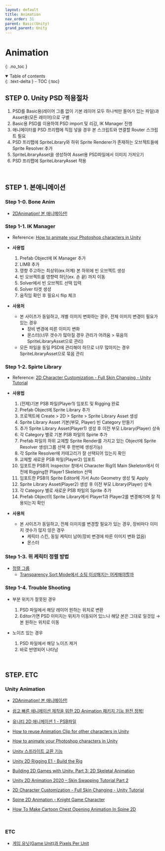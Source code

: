 ```yaml
---
layout: default
title: Animation
nav_order: 31
parent: Basic(Unity)
grand_parent: Unity
---
```


# Animation

{: .no_toc }

<details open markdown="block">
  <summary>
    Table of contents
  </summary>
  {: .text-delta }
- TOC
{:toc}
</details>

<!------------------------------------ STEP ------------------------------------>

## STEP 0. Unity PSD 적용절차

1. PSD를 Basic용(레이어 그룹 없이 기본 레이어 모두 하나씩만 들어가 있는 파일)과 Asset용(모든 레이어)으로 구별
2. Basic용 PSD를 이용하여 PSD import 및 리깅, IK Manager 진행
3. 애니메이터를 PSD 프리팹에 직접 넣을 경우 본 스크립트와 연결할 Router 스크립트 필요
4. PSD 프리팹에 SpriteLibrary와 하위 Sprite Renderer가 존재하는 오브젝트들에 Sprite Resolver 추가
5. SpriteLibraryAsset을 생성하여 Asset용 PSD파일에서 이미지 가져오기
6. PSD 프리팹에 SpriteLibraryAsset 적용

<br>

## STEP 1. 본애니메이션

### Step 1-0. Bone Anim
* [2DAnimation! 본 애니메이션!](https://www.youtube.com/watch?v=BSYwMXcQ2ak)

### Step 1-1. IK Manager
* Reference: [How to animate your Photoshop characters in Unity](https://www.youtube.com/watch?v=vLDK0eHwsho)
* **사용법**
  1. Prefab Object에 IK Manager 추가
  2. LIMB 추가
  3. 영향 주고하는 최상위(ex.어께) 본 하위에 빈 오브젝트 생성
  4. 빈 오브젝트를 영향력 하단(ex. 손 끝) 까지 이동
  5. Solver에서 빈 오브젝트 선택 입력
  6. Solver 타겟 생성
  7. 움직임 확인 후 필요시 flip 체크

* **사용처**
  * 본 사이즈가 동일하고, 개별 이미지 변화하는 경우, 전체 이미지 변경이 필요가 있는 경우
    - 장비 변경에 따른 이미지 변화
    - 몬스터(너무 갯수가 많아질 경우 관리가 어려움 > 묶음의 SpriteLibraryAsset으로 관리)
  * 모든 파일을 동일 PSD에 관리해야 하므로 너무 많아지는 경우 SpriteLibraryAsset으로 묶음 관리

### Step 1-2. Spirte Library 
* Reference: [2D Character Customization - Full Skin Changing - Unity Tutorial](https://www.youtube.com/watch?v=ZgCB4tifQ_c&list=RDCMUCLWdeb3R2U_htIdI3RqT5YA&index=2)
* **사용법**
  1. (전제)기본 PSB 파일(Player1) 임포트 및 Rigging 완료
  2. Prefab Object에 Sprite Library 추가
  3. 프로젝트에 Create > 2D > Sprite > Sprite Library Asset 생성
  4. Sprite Library Asset 기본(부모, Player) 빈 Category 만들기
  5. 추가 Sprite Library Asset(Player1) 생성 후 이전 부모 Library(Player) 상속
  6. 각 Category 별로 기본 PSB 파일의 Spirte 추가
  7. Prefab 파일의 하위 교체할 Sprite Render를 가지고 있는 Object에 Sprite Resolver 생성(그룹 선택 후 한번에 생성가능)
  8. 각 Sprite Resolver에 카테고리가 잘 선택되어 있는지 확인
  9. 교체할 새로운 PSB 파일(Player2) 임포트
  10. 임포트한 PSB의 Inspector 창에서 Character Rig의 Main Skeleton에서 이전에 Rigging한 Player1 Skeleton 선택
  11. 임포트한 PSB의 Sprite Editor에 가서 Auto Geometry 생성 및 Apply
  12. Sprite Library Asset(Player2) 생성 후 이전 부모 Library(Player) 상속
  13. 각 Category 별로 새로운 PSB 파일의 Sprite 추가
  14. Prefab Object의 Sprite Library에서 Player1과 Player2를 변경해가며 잘 적용되는지 확인

* **사용처**
  * 본 사이즈가 동일하고, 전체 이미지를 변경할 필요가 있는 경우, 장비마다 이미지 갯수가 많지 않은 경우
    - 케릭터 스킨, 동일 케릭터 남여(장비 변경에 따른 이미지 변화 없음)
    - 몬스터


### Step 1-3. 위 케릭터 정렬 방법 
* [정렬 그룹](https://docs.unity3d.com/kr/2017.4/Manual/SortingGroup.html)
    * [Transparency Sort Mode에서 소팅 이상해지는 어케해야할까](https://gall.dcinside.com/mgallery/board/view/?id=game_dev&no=32436&page=1)



### Step 1-4. Trouble Shooting
  * 부분 위치가 잘못된 경우
    1. PSD 파일에서 해당 레이어 원하는 위치로 변환
    2. Editor가면 PSD 이미지는 위치가 이동되어 있느나 해당 본은 그대로 일것임 → 본 원하는 위치로 이동
  
  * 노이즈 있는 경우
    1. PSD 파일에서 해당 노이즈 제거
    2. 바로 반영되어 나타남 
    
<br>

## STEP. ETC

### Unity Animation

* [2DAnimation! 본 애니메이션!](https://www.youtube.com/watch?v=BSYwMXcQ2ak)

* [쉽고 빠른 애니메이션 제작을 위한 2D Animation 패키지 기능 완전 정복!](https://www.youtube.com/watch?v=b3J2SInvuwM&list=PL412Ym60h6uvqYiCVKk5NiEFpDEwOMQFX&index=55)

* [유니티 2D 애니메이션 1 - PSB파일](https://boxwitch.tistory.com/entry/%EC%9C%A0%EB%8B%88%ED%8B%B0-2D%EC%95%A0%EB%8B%88%EB%A9%94%EC%9D%B4%EC%85%98-PSB%ED%8C%8C%EC%9D%BC)
* [How to reuse Animation Clip for other characters in Unity](https://www.youtube.com/watch?v=6mNak-mQZpc)

* [How to animate your Photoshop characters in Unity](https://www.youtube.com/watch?v=vLDK0eHwsho)

* [Unity 스프라이트 교환 기능](https://www.youtube.com/watch?v=wBGykdKd80w)

* [Unity 2D Rigging E1 - Build the Rig](https://www.youtube.com/watch?v=oxKstruadGc&list=PL2cNFQAw_ndxLtVGMDtbbNdWch4yIioBP&index=1)

* [Building 2D Games with Unity. Part 3: 2D Skeletal Animation](https://www.youtube.com/watch?v=eagChFn_BAE)

* [Unity 2D Animation 2020 – Skin Swapping Tutorial Part 2](https://www.youtube.com/watch?v=hoKKFQ2PWMw)

* [2D Character Customization - Full Skin Changing - Unity Tutorial](https://www.youtube.com/watch?v=ZgCB4tifQ_c&list=RDCMUCLWdeb3R2U_htIdI3RqT5YA&index=2)
  
* [Spine 2D Animation - Knight Game Character](https://www.youtube.com/watch?v=q3URlLrI1KE)
  
* [How To Make Cartoon Chest Opening Animation In Spine 2D](https://www.youtube.com/watch?v=BOqaKeKOV-8)


<br>

### ETC

* [게임 유닛(Game Unit)과 Pixels Per Unit](https://wonsorang.tistory.com/391)